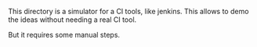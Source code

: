 This directory is a simulator for a CI tools, like jenkins. This allows to
demo the ideas without needing a real CI tool. 

But it requires some manual steps.
